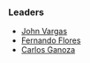 ### Leaders

* [ John Vargas](mailto:john.vargas@owasp.org)
* [ Fernando Flores](mailto:fernando.flores@owasp.org)
* [ Carlos Ganoza](mailto:carlos.ganoza@owasp.org)
